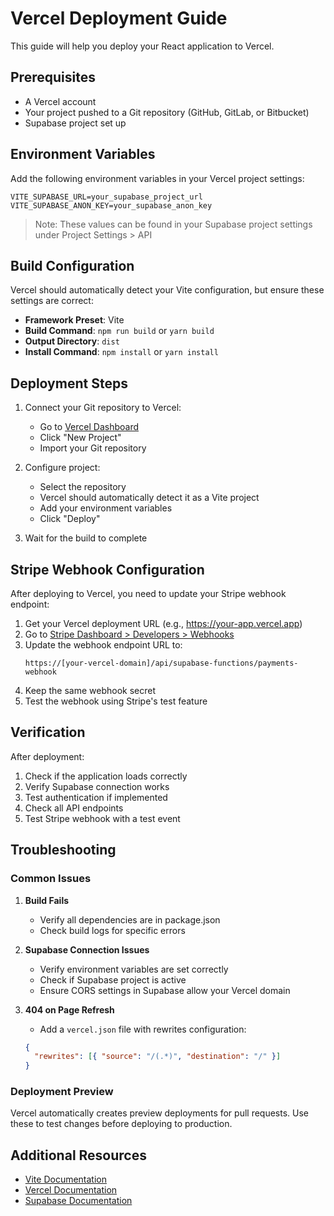 # Vercel Deployment Guide

This guide will help you deploy your React application to Vercel.

## Prerequisites

- A Vercel account
- Your project pushed to a Git repository (GitHub, GitLab, or Bitbucket)
- Supabase project set up

## Environment Variables

Add the following environment variables in your Vercel project settings:

```env
VITE_SUPABASE_URL=your_supabase_project_url
VITE_SUPABASE_ANON_KEY=your_supabase_anon_key
```

> Note: These values can be found in your Supabase project settings under Project Settings > API

## Build Configuration

Vercel should automatically detect your Vite configuration, but ensure these settings are correct:

- **Framework Preset**: Vite
- **Build Command**: `npm run build` or `yarn build`
- **Output Directory**: `dist`
- **Install Command**: `npm install` or `yarn install`

## Deployment Steps

1. Connect your Git repository to Vercel:
   - Go to [Vercel Dashboard](https://vercel.com/dashboard)
   - Click "New Project"
   - Import your Git repository

2. Configure project:
   - Select the repository
   - Vercel should automatically detect it as a Vite project
   - Add your environment variables
   - Click "Deploy"

3. Wait for the build to complete

## Stripe Webhook Configuration

After deploying to Vercel, you need to update your Stripe webhook endpoint:

1. Get your Vercel deployment URL (e.g., https://your-app.vercel.app)
2. Go to [Stripe Dashboard > Developers > Webhooks](https://dashboard.stripe.com/webhooks)
3. Update the webhook endpoint URL to:
   ```
   https://[your-vercel-domain]/api/supabase-functions/payments-webhook
   ```
4. Keep the same webhook secret
5. Test the webhook using Stripe's test feature

## Verification

After deployment:

1. Check if the application loads correctly
2. Verify Supabase connection works
3. Test authentication if implemented
4. Check all API endpoints
5. Test Stripe webhook with a test event

## Troubleshooting

### Common Issues

1. **Build Fails**
   - Verify all dependencies are in package.json
   - Check build logs for specific errors

2. **Supabase Connection Issues**
   - Verify environment variables are set correctly
   - Check if Supabase project is active
   - Ensure CORS settings in Supabase allow your Vercel domain

3. **404 on Page Refresh**
   - Add a `vercel.json` file with rewrites configuration:
   ```json
   {
     "rewrites": [{ "source": "/(.*)", "destination": "/" }]
   }
   ```

### Deployment Preview

Vercel automatically creates preview deployments for pull requests. Use these to test changes before deploying to production.

## Additional Resources

- [Vite Documentation](https://vitejs.dev/)
- [Vercel Documentation](https://vercel.com/docs)
- [Supabase Documentation](https://supabase.com/docs)
